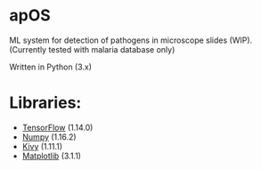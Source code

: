 # apOS
ML system for detection of pathogens in microscope slides (WIP). (Currently tested with malaria database only)

Written in Python (3.x)

# Libraries:

- [TensorFlow](https://www.tensorflow.org/) (1.14.0)
- [Numpy](https://numpy.org/) (1.16.2)
- [Kivy](https://kivy.org/#home) (1.11.1)
- [Matplotlib](https://matplotlib.org/) (3.1.1)
